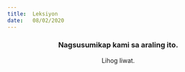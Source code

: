```yaml
---
title:  Leksiyon
date:   08/02/2020
---
```


### <center>Nagsusumikap kami sa araling ito.</center>
<center>Lihog liwat.</center>